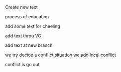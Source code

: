 Create new text

process of education

add some text for cheeling

add text throu VC

add text at new branch

we try decide a conflict situation
we add local conflict

conflict is go out
